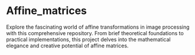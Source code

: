 # Affine_matrices
Explore the fascinating world of affine transformations in image processing with this comprehensive repository. From brief theoretical foundations to practical implementations, this project delves into the mathematical elegance and creative potential of affine matrices.
